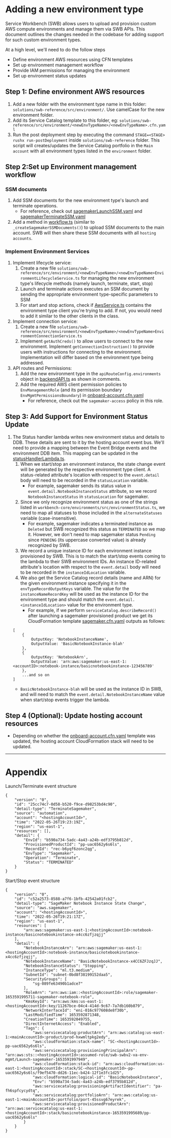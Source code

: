 # Adding a new environment type
Service Workbench (SWB) allows users to upload and provision custom AWS compute environments and manage them via SWB APIs. This document outlines the changes needed in the codebase for adding support for such custom environment types.

At a high level, we'll need to do the follow steps
* Define environment AWS resources using CFN templates
* Set up environment management workflow
* Provide IAM permissions for managing the environment
* Set up environment status updates

## Step 1: Define environment AWS resources 
1. Add a new folder with the environment type name in this folder: `solutions/swb-reference/src/environment/`. Use camelCase for the new environment folder. 
2. Add its Service Catalog template to this folder, eg: `solutions/swb-reference/src/environment/<newEnvTypeName>/<newEnvTypeName>.cfn.yaml`
3. Run the post deployment step by executing the command `STAGE=<STAGE> rushx run-postDeployment` inside `solutions/swb-reference` folder. This script will creates/updates the Service Catalog portfolio in the `Main account` with all environment types listed in the `environment` folder.

## Step 2:Set up Environment management workflow 
### SSM documents
1. Add SSM documents for the new environment type's launch and terminate operations. 
   - For reference, check out [sagemakerLaunchSSM.yaml](./src/environment/sagemaker/sagemakerLaunchSSM.yaml) and [sagemakerTerminateSSM.yaml](./src/environment/sagemaker/sagemakerTerminateSSM.yaml)
2. Add a method in [workflow.ts](../swb-reference/src/environment/workflow.ts) (similar to `_createSagemakerSSMDocuments()`) to upload SSM documents to the main account. SWB will then share these SSM documents with all `hosting accounts`. 

### Implement Environment Services
1. Implement lifecycle service: 
   1. Create a new file `solutions/swb-reference/src/environment/<newEnvTypeName>/<newEnvTypeName>EnvironmentLifecycleService.ts` for managing the new environment type's lifecycle methods (namely launch, terminate, start, stop)
   2. Launch and terminate actions executes an SSM document by sending the appropriate environment type-specific parameters to SSM
   3. For start and stop actions, check if [AwsService.ts](../../workbench-core/base/src/aws/awsService.ts) contains the environment type client you're trying to add. If not, you would need to add it similar to the other clients in the class.
2. Implement connection service:
   1. Create a new file `solutions/swb-reference/src/environment/<newEnvTypeName>/<newEnvTypeName>EnvironmentConnectionService.ts`
   2. Implement `getAuthCreds()` to allow users to connect to the new environment. Implement `getConnectionInstruction()` to provide users with instructions for connecting to the environment. Implementation will differ based on the environment type being addressed.
3. API routes and Permissions:
   1. Add the new environment type in the `apiRouteConfig.environments` object in [backendAPI.ts](../swb-reference/src/backendAPI.ts) as shown in comments.
   2. Add the required AWS client permission policies to `EnvManagementRole` (and its permission boundary `EnvMgmtPermissionsBoundary`) in [onboard-account.cfn.yaml](../swb-reference/src/templates/onboard-account.cfn.yaml)
      - For reference, check out the `sagemaker-access` policy in this role.

## Step 3: Add Support for Environment Status Update
1. The Status handler lambda writes new environment status and details to DDB. These details are sent to it by the hosting account event bus. We'll need to provide a mapping between the Event Bridge events and the environment DDB item. This mapping can be updated in the [statusHandlerLambda.ts](./src/environment/statusHandlerLambda.ts).
   1. When we start/stop an environment instance, the state change event will be generated by the respective environment type client. A status-related attribute's location with respect to the `event.detail` body will need to be recorded in the `statusLocation` variable. 
      - For example, sagemaker sends its status value in `event.detail.NotebookInstanceStatus` attribute, so we record `NotebookInstanceStatus` in `statusLocation` for sagemaker.
   2. Since we only recognize environment status as one of the strings listed in `workbench-core/environments/src/environmentStatus.ts`, we need to map all statuses to those included in the `alternateStatuses` variable (case-insensitive).
      - For example, sagemaker indicates a terminated instance as `Deleted` but SWB recognized this status as `TERMINATED` so we map it. However, we don't need to map sagemaker status `Pending` since `PENDING` (its uppercase converted value) is already recognized by SWB.
   3. We record a unique instance ID for each environment instance provisioned by SWB. This is to match the start/stop events coming to the lambda to their SWB environment IDs. An instance ID-related attribute's location with respect to the `event.detail` body will need to be recorded in the `instanceIdLocation` variable.
   4. We also get the Service Catalog record details (name and ARN) for the given environment instance specifying it in the `envTypeRecordOutputKeys` variable. The value for the `instanceNameRecordKey` will be used as the instance ID for the environment type and should match the `event.detail.<instanceIdLocation>` value for the environment type.
      - For example, if we perform `serviceCatalog.describeRecord()` after launching a sagemaker provisioned product we get its CloudFormation template [sagemaker.cfn.yaml](./src/environment/sagemaker/sagemaker.cfn.yaml) outputs as follows: 
    ```
    [
        {
            OutputKey: 'NotebookInstanceName', 
            OutputValue: 'BasicNotebookInstance-blah'
        },
        {
            OutputKey: 'NotebookArn', 
            OutputValue: 'arn:aws:sagemaker:us-east-1:<accountID>:notebook-instance/basicnotebookinstance-123456789'
        },
        ...and so on
    ]
    ```
      - `BasicNotebookInstance-blah` will be used as the instance ID in SWB, and will need to match the `event.detail.NotebookInstanceName` value when start/stop events trigger the lambda.
  
## Step 4 (Optional): Update hosting account resources
* Depending on whether the [onboard-account.cfn.yaml](../swb-reference/src/templates/onboard-account.cfn.yaml) template was updated, the hosting account CloudFormation stack will need to be updated.

------------------------------------------------------------------------------------------------------------------------------------------------

# Appendix

Launch/Terminate event structure
```
{
    "version": "0",
    "id": "25cc74c7-0d58-b520-f9ce-d98253bd4c90",
    "detail-type": "TerminateSagemaker",
    "source": "automation",
    "account": "<hostingAccountId>",
    "time": "2022-05-26T19:23:19Z",
    "region": "us-east-1",
    "resources": [],
    "detail": {
        "EnvId": "b590a734-5adc-4a43-a24b-edf3795b812d",
        "ProvisionedProductId": "pp-uac6562y6s6ls",
        "RecordId": "rec-b6yqf6zonc2qg",
        "EnvType": "Sagemaker",
        "Operation": "Terminate",
        "Status": "TERMINATED"
    }
}
```

Start/Stop event structure
```
{
    "version": "0",
    "id": "c52a2573-8588-a7f6-1bfb-42542a01fcb2",
    "detail-type": "SageMaker Notebook Instance State Change",
    "source": "aws.sagemaker",
    "account": "<hostingAccountId>",
    "time": "2022-05-26T19:21:17Z",
    "region": "us-east-1",
    "resources": [
        "arn:aws:sagemaker:us-east-1:<hostingAccountId>:notebook-instance/basicnotebookinstance-x4cc6zfjzqjj"
    ],
    "detail": {
        "NotebookInstanceArn": "arn:aws:sagemaker:us-east-1:<hostingAccountId>:notebook-instance/basicnotebookinstance-x4cc6zfjzqjj",
        "NotebookInstanceName": "BasicNotebookInstance-x4CC6ZFJzqJJ",
        "NotebookInstanceStatus": "Stopping",
        "InstanceType": "ml.t3.medium",
        "SubnetId": "subnet-0bd8f38199152daa5",
        "SecurityGroups": [
            "sg-089fe63490b1adce7"
        ],
        "RoleArn": "arn:aws:iam::<hostingAccountId>:role/sagemaker-1653591995711-sagemaker-notebook-role",
        "KmsKeyId": "arn:aws:kms:us-east-1:<hostingAccountId>:key/11267bce-04c4-414d-9c67-7a7db160b879",
        "NetworkInterfaceId": "eni-016c977608de8f30b",
        "LastModifiedTime": 1653592871348,
        "CreationTime": 1653592049755,
        "DirectInternetAccess": "Enabled",
        "Tags": {
            "aws:servicecatalog:productArn": "arn:aws:catalog:us-east-1:<mainAccountId>:product/prod-hxwmltpkg2edy",
            "aws:cloudformation:stack-name": "SC-<hostingAccountId>-pp-uac6562y6s6ls",
            "aws:servicecatalog:provisioningPrincipalArn": "arn:aws:sts::<hostingAccountId>:assumed-role/swb-swbv2-va-env-mgmt/Launch-sagemaker-1653591997949",
            "aws:cloudformation:stack-id": "arn:aws:cloudformation:us-east-1:<hostingAccountId>:stack/SC-<hostingAccountId>-pp-uac6562y6s6ls/f9ef5470-dd26-11ec-b424-12f1e3fc1d25",
            "aws:cloudformation:logical-id": "BasicNotebookInstance",
            "Env": "b590a734-5adc-4a43-a24b-edf3795b812d",
            "aws:servicecatalog:provisioningArtifactIdentifier": "pa-fh6spfcycydtq",
            "aws:servicecatalog:portfolioArn": "arn:aws:catalog:us-east-1:<mainAccountId>:portfolio/port-45ssvg67eyrek",
            "aws:servicecatalog:provisionedProductArn": "arn:aws:servicecatalog:us-east-1:<hostingAccountId>:stack/basicnotebookinstance-1653591995689/pp-uac6562y6s6ls"
        }
    }
}
```